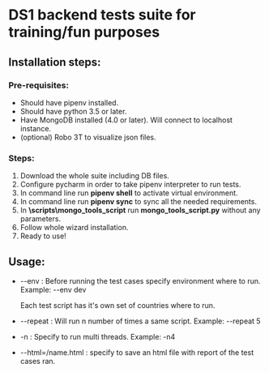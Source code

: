 # DS1 backend tests suite for training/fun purposes

## Installation steps:

### Pre-requisites:
  - Should have pipenv installed.
  - Should have python 3.5 or later.
  - Have MongoDB installed (4.0 or later). Will connect to localhost instance.
  - (optional) Robo 3T to visualize json files.
  
### Steps:
1. Download the whole suite including DB files.
2. Configure pycharm in order to take pipenv interpreter to run tests.
3. In command line run **pipenv shell** to activate virtual environment.
4. In command line run **pipenv sync** to sync all the needed requirements.
5. In **\scripts\mongo_tools_script** run **mongo_tools_script.py** without any parameters.
6. Follow whole wizard installation.
7. Ready to use!

## Usage:

- --env <env> : Before running the test cases specify environment where to run. Example: --env dev
  
  Each test script has it's own set of countries where to run.
  
- --repeat <int> : Will run n number of times a same script. Example: --repeat 5
  
- -n <int> : Specify to run multi threads. Example: -n4
  
- --html=<path to save report>/name.html : specify to save an html file with report of the test cases ran. 
